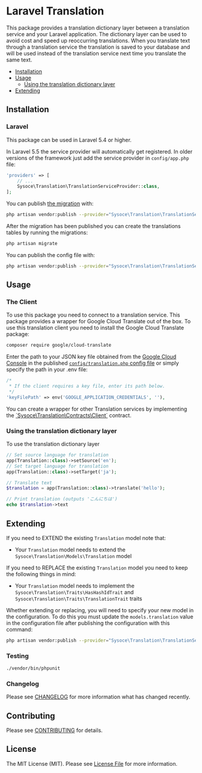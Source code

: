 # Laravel Translation
This package provides a translation dictionary layer between a translation service and your Laravel application. The dictionary layer can be used to avoid cost and speed up reoccurring translations. When you translate text through a translation service the translation is saved to your database and will be used instead of the translation service next time you translate the same text.

<!--
[![Latest Version on Packagist](https://img.shields.io/packagist/v/sysoce/laravel-translation.svg?style=flat-square)](https://packagist.org/packages/sysoce/laravel-translation)
[![Build Status](https://img.shields.io/travis/sysoce/laravel-translation/master.svg?style=flat-square)](https://travis-ci.org/sysoce/laravel-translation)
[![StyleCI](https://styleci.io/repos/42480275/shield)](https://styleci.io/repos/42480275)
[![Total Downloads](https://img.shields.io/packagist/dt/sysoce/laravel-translation.svg?style=flat-square)](https://packagist.org/packages/sysoce/laravel-translation) -->

* [Installation](#installation)
* [Usage](#usage)
  * [Using the translation dictionary layer](#using-the-translation-dictionary-layer)
* [Extending](#extending)


## Installation

### Laravel

This package can be used in Laravel 5.4 or higher.

<!-- You can install the package via composer:

``` bash
composer require sysoce/laravel-translation
``` -->

In Laravel 5.5 the service provider will automatically get registered. In older versions of the framework just add the service provider in `config/app.php` file:

```php
'providers' => [
    // ...
    Sysoce\Translation\TranslationServiceProvider::class,
];
```

You can publish [the migration](https://github.com/sysoce/laravel-translation/blob/master/database/migrations/0000_00_00_000000_create_translations_table.php) with:

```bash
php artisan vendor:publish --provider="Sysoce\Translation\TranslationServiceProvider" --tag="migrations"
```

After the migration has been published you can create the translations tables by running the migrations:

```bash
php artisan migrate
```

You can publish the config file with:

```bash
php artisan vendor:publish --provider="Sysoce\Translation\TranslationServiceProvider" --tag="config"
```

## Usage

### The Client
To use this package you need to connect to a translation service. This package provides a wrapper for Google Cloud Translate out of the box. To use this translation client you need to install the Google Cloud Translate package:
``` bash
composer require google/cloud-translate
```
Enter the path to your JSON key file obtained from the [Google Cloud Console](https://console.cloud.google.com/) in the published [`config/translation.php` config file](https://github.com/sysoce/laravel-translation/blob/master/config/translation.php) or simply specify the path in your .env file:
``` php
/*
 * If the client requires a key file, enter its path below.
 */
'keyFilePath' => env('GOOGLE_APPLICATION_CREDENTIALS', ''),
```


You can create a wrapper for other Translation services by implementing the [´Sysoce\Translation\Contracts\Client´](https://github.com/sysoce/laravel-translation/blob/master/src/Contracts/Client.php) contract.


### Using the translation dictionary layer

To use the translation dictionary layer
```php
// Set source language for translation
app(Translation::class)->setSource('en');
// Set target language for translation
app(Translation::class)->setTarget('ja');

// Translate text
$translation = app(Translation::class)->translate('hello');

// Print translation (outputs 'こんにちは')
echo $translation->text
```


## Extending

If you need to EXTEND the existing `Translation` model note that:

- Your `Translation` model needs to extend the `Sysoce\Translation\Models\Translation` model

If you need to REPLACE the existing `Translation` model you need to keep the
following things in mind:

- Your `Translation` model needs to implement the `Sysoce\Translation\Traits\HasHashIdTrait` and `Sysoce\Translation\Traits\TranslationTrait` traits

Whether extending or replacing, you will need to specify your new model in the configuration. To do this you must update the `models.translation` value in the configuration file after publishing the configuration with this command:

```bash
php artisan vendor:publish --provider="Sysoce\Translation\TranslationServiceProvider" --tag="config"
```

### Testing

``` bash
./vendor/bin/phpunit
```

### Changelog

Please see [CHANGELOG](CHANGELOG.md) for more information what has changed recently.

## Contributing

Please see [CONTRIBUTING](CONTRIBUTING.md) for details.

## License

The MIT License (MIT). Please see [License File](LICENSE.md) for more information.
